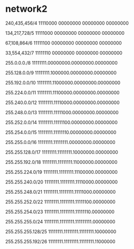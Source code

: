 # network2
240,435,456/4
11110000 00000000 00000000 00000000

134,217,728/5
11111000 00000000 00000000 00000000

67,108,864/6
11111100 00000000 00000000 00000000

33,554,432/7
11111110 00000000 00000000 00000000

255.0.0.0./8 
11111111.00000000.00000000.00000000

255.128.0.0/9 
11111111.1000000.00000000.00000000

255.192.0.0/10
11111111.11000000.00000000.00000000

255.224.0.0/11 
11111111.11100000.00000000.00000000

255.240.0.0/12
11111111.11110000.00000000.00000000

255.248.0.0/13
11111111.11111000.00000000.00000000

255.252.0.0/14
11111111.11111100.00000000.00000000

255.254.0.0/15
11111111.11111110.00000000.00000000

255.255.0.0/16
11111111.11111111.00000000.00000000

255.255.128.0/17
11111111.11111111.10000000.00000000

255.255.192.0/18
11111111.11111111.11000000.00000000

255.255.224.0/19
11111111.11111111.11100000.00000000

255.255.240.0/20
11111111.11111111.11110000.00000000

255.255.248.0/21
11111111.11111111.11111000.00000000

255.255.252.0/22
11111111.11111111.11111100.00000000

255.255.254.0/23
11111111.11111111.11111110.00000000

255.255.255.0/24
11111111.11111111.111111111.00000000

255.255.255.128/25
11111111.11111111.11111111.10000000

255.255.255.192/26
11111111.11111111.11111111.11000000
